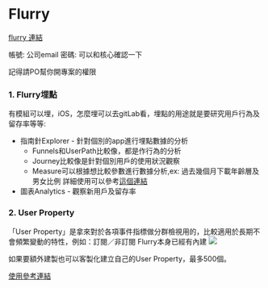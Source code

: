 # Flurry

[flurry 連結](https://login.flurry.com/home?continue=https%3A%2F%2Fauth.flurry.com%2Fauth%2Fv1%2Fauthorize%3Fresponse\_type%3Dtoken%26client\_id%3Dflurry\_ngdp\_unified%26grant\_type%3Dimplicit%26state%3D260491%26redirect\_uri%3Dhttps%253A%252F%252Fdev.flurry.com%252Fmetrics%252F1)

帳號: 公司email 密碼: 可以和核心確認一下

記得請PO幫你開專案的權限

### 1. Flurry埋點

有模組可以埋，iOS，怎麼埋可以去gitLab看，埋點的用途就是要研究用戶行為及留存率等等:

* 指南針Explorer - 針對個別的app進行埋點數據的分析
  * Funnels和UserPath比較像，都是作行為的分析
  * Journey比較像是針對個別用戶的使用狀況觀察
  * Measure可以根據想比較參數進行數據分析,ex: 過去幾個月下載年齡層及男女比例 詳細使用可以參考[這個連結](https://medium.com/@a4728tw/flurry-explore%E5%B7%A5%E5%85%B7%E6%95%99%E5%AD%B8-f0a31be38f37)
* 圖表Analytics - 觀察新用戶及留存率

### 2. User Property

「User Property」是拿來對於各項事件指標做分群檢視用的，比較適用於長期不會頻繁變動的特性，例如：訂閱／非訂閱 Flurry本身已經有內建 ![](https://i.imgur.com/kI2ZWok.png)

如果要額外建製也可以客製化建立自己的User Property，最多500個。

[使用參考連結](https://developer.yahoo.com/flurry/docs/analytics/userproperties/?guccounter=1#swift)
